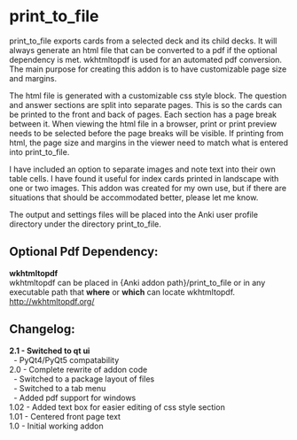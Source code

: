 # print_to_file #

print_to_file exports cards from a selected deck and its child decks. 
It will always generate an html file that can be converted to a pdf if 
the optional dependency is met. wkhtmltopdf is used for an automated pdf 
conversion. The main purpose for creating this addon is to have 
customizable page size and margins.

The html file is generated with a customizable css style block. The
question and answer sections are split into separate pages. This is so
the cards can be printed to the front and back of pages. Each section 
has a page break between it. When viewing the html file in a browser,
print or print preview needs to be selected before the page breaks will
be visible. If printing from html, the page size and margins in the
viewer need to match what is entered into print_to_file.

I have included an option to separate images and note text into their
own table cells. I have found it useful for index cards printed in
landscape with one or two images. This addon was created for my own use,
but if there are situations that should be accommodated better, please
let me know.

The output and settings files will be placed into the Anki user profile
directory under the directory print_to_file.

## Optional Pdf Dependency: ##

**wkhtmltopdf**  
wkhtmltopdf can be placed in {Anki addon path}/print_to_file or in any  
executable path that **where** or **which** can locate wkhtmltopdf.  
http://wkhtmltopdf.org/

## Changelog: ##

**2.1 - Switched to qt ui**  
&nbsp;&nbsp;- PyQt4/PyQt5 compatability  
2.0 - Complete rewrite of addon code  
&nbsp;&nbsp;- Switched to a package layout of files  
&nbsp;&nbsp;- Switched to a tab menu  
&nbsp;&nbsp;- Added pdf support for windows  
1.02 - Added text box for easier editing of css style section  
1.01 - Centered front page text  
1.0 - Initial working addon
